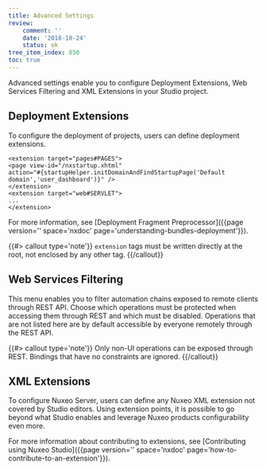 ```yaml
---
title: Advanced Settings
review:
    comment: ''
    date: '2018-10-24'
    status: ok
tree_item_index: 850
toc: true
---
```

Advanced settings enable you to configure Deployment Extensions, Web Services Filtering and XML Extensions in your Studio project.

## Deployment Extensions

To configure the deployment of projects, users can define deployment extensions.

```
<extension target="pages#PAGES">
<page view-id="/nxstartup.xhtml"
action="#{startupHelper.initDomainAndFindStartupPage('Default domain','user_dashboard')}" />
</extension>
<extension target="web#SERVLET">
...
</extension>
```

For more information, see [Deployment Fragment Preprocessor]({{page version='' space='nxdoc' page='understanding-bundles-deployment'}}).

{{#> callout type='note'}}
`extension` tags must be written directly at the root, not enclosed by any other tag.
{{/callout}}

## Web Services Filtering

This menu enables you to filter automation chains exposed to remote clients through REST API. Choose which operations must be protected when accessing them through REST and which must be disabled.
Operations that are not listed here are by default accessible by everyone remotely through the REST API.

{{#> callout type='note'}}
Only non-UI operations can be exposed through REST. Bindings that have no constraints are ignored.
{{/callout}}

## XML Extensions

To configure Nuxeo Server, users can define any Nuxeo XML extension not covered by Studio editors. Using extension points, it is possible to go beyond what Studio enables and leverage Nuxeo products configurability even more.

For more information about contributing to extensions, see [Contributing using Nuxeo Studio]({{page version='' space='nxdoc' page='how-to-contribute-to-an-extension'}}).
